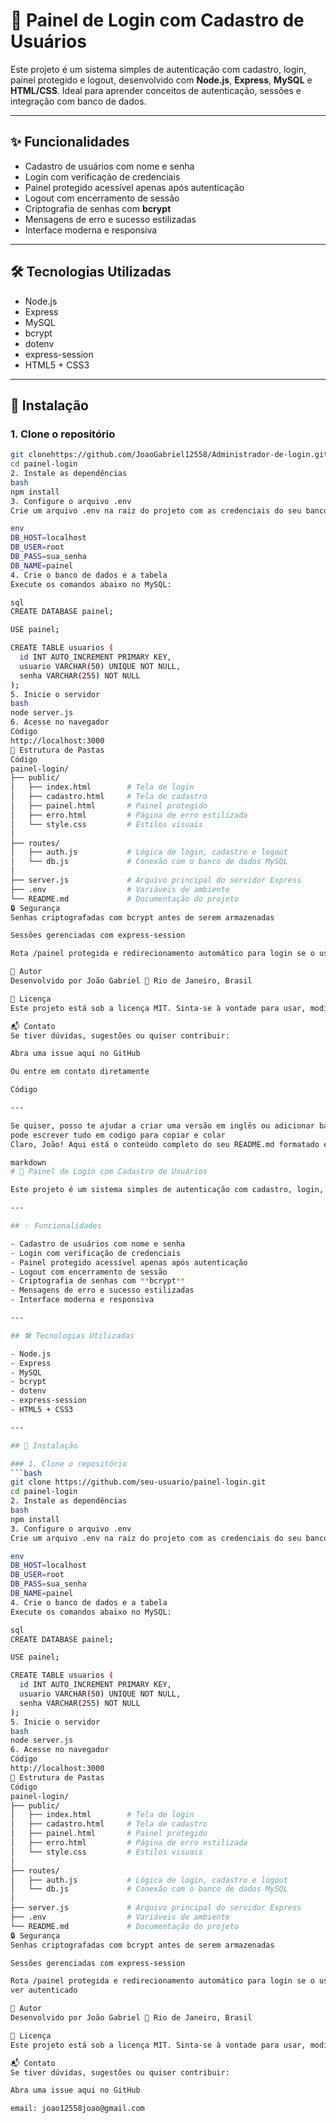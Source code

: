 # 🔐 Painel de Login com Cadastro de Usuários

Este projeto é um sistema simples de autenticação com cadastro, login, painel protegido e logout, desenvolvido com **Node.js**, **Express**, **MySQL** e **HTML/CSS**. Ideal para aprender conceitos de autenticação, sessões e integração com banco de dados.

---

## ✨ Funcionalidades

- Cadastro de usuários com nome e senha
- Login com verificação de credenciais
- Painel protegido acessível apenas após autenticação
- Logout com encerramento de sessão
- Criptografia de senhas com **bcrypt**
- Mensagens de erro e sucesso estilizadas
- Interface moderna e responsiva

---

## 🛠 Tecnologias Utilizadas

- Node.js  
- Express  
- MySQL  
- bcrypt  
- dotenv  
- express-session  
- HTML5 + CSS3  

---

## 🚀 Instalação

### 1. Clone o repositório
```bash
git clonehttps://github.com/JoaoGabriel12558/Administrador-de-login.git
cd painel-login
2. Instale as dependências
bash
npm install
3. Configure o arquivo .env
Crie um arquivo .env na raiz do projeto com as credenciais do seu banco de dados MySQL:

env
DB_HOST=localhost  
DB_USER=root  
DB_PASS=sua_senha  
DB_NAME=painel
4. Crie o banco de dados e a tabela
Execute os comandos abaixo no MySQL:

sql
CREATE DATABASE painel;

USE painel;

CREATE TABLE usuarios (
  id INT AUTO_INCREMENT PRIMARY KEY,
  usuario VARCHAR(50) UNIQUE NOT NULL,
  senha VARCHAR(255) NOT NULL
);
5. Inicie o servidor
bash
node server.js
6. Acesse no navegador
Código
http://localhost:3000
📁 Estrutura de Pastas
Código
painel-login/
├── public/
│   ├── index.html        # Tela de login
│   ├── cadastro.html     # Tela de cadastro
│   ├── painel.html       # Painel protegido
│   ├── erro.html         # Página de erro estilizada
│   └── style.css         # Estilos visuais
│
├── routes/
│   ├── auth.js           # Lógica de login, cadastro e logout
│   └── db.js             # Conexão com o banco de dados MySQL
│
├── server.js             # Arquivo principal do servidor Express
├── .env                  # Variáveis de ambiente
└── README.md             # Documentação do projeto
🔒 Segurança
Senhas criptografadas com bcrypt antes de serem armazenadas

Sessões gerenciadas com express-session

Rota /painel protegida e redirecionamento automático para login se o usuário não estiver autenticado

👤 Autor
Desenvolvido por João Gabriel 📍 Rio de Janeiro, Brasil

📄 Licença
Este projeto está sob a licença MIT. Sinta-se à vontade para usar, modificar e compartilhar.

📬 Contato
Se tiver dúvidas, sugestões ou quiser contribuir:

Abra uma issue aqui no GitHub

Ou entre em contato diretamente

Código

---

Se quiser, posso te ajudar a criar uma versão em inglês ou adicionar badges e links automáticos para deploy. Seu projeto está ficando top!
pode escrever tudo em codigo para copiar e colar
Claro, João! Aqui está o conteúdo completo do seu README.md formatado em Markdown, pronto para copiar e colar no GitHub:

markdown
# 🔐 Painel de Login com Cadastro de Usuários

Este projeto é um sistema simples de autenticação com cadastro, login, painel protegido e logout, desenvolvido com **Node.js**, **Express**, **MySQL** e **HTML/CSS**. Ideal para aprender conceitos de autenticação, sessões e integração com banco de dados.

---

## ✨ Funcionalidades

- Cadastro de usuários com nome e senha
- Login com verificação de credenciais
- Painel protegido acessível apenas após autenticação
- Logout com encerramento de sessão
- Criptografia de senhas com **bcrypt**
- Mensagens de erro e sucesso estilizadas
- Interface moderna e responsiva

---

## 🛠 Tecnologias Utilizadas

- Node.js  
- Express  
- MySQL  
- bcrypt  
- dotenv  
- express-session  
- HTML5 + CSS3  

---

## 🚀 Instalação

### 1. Clone o repositório
```bash
git clone https://github.com/seu-usuario/painel-login.git
cd painel-login
2. Instale as dependências
bash
npm install
3. Configure o arquivo .env
Crie um arquivo .env na raiz do projeto com as credenciais do seu banco de dados MySQL:

env
DB_HOST=localhost  
DB_USER=root  
DB_PASS=sua_senha  
DB_NAME=painel
4. Crie o banco de dados e a tabela
Execute os comandos abaixo no MySQL:

sql
CREATE DATABASE painel;

USE painel;

CREATE TABLE usuarios (
  id INT AUTO_INCREMENT PRIMARY KEY,
  usuario VARCHAR(50) UNIQUE NOT NULL,
  senha VARCHAR(255) NOT NULL
);
5. Inicie o servidor
bash
node server.js
6. Acesse no navegador
Código
http://localhost:3000
📁 Estrutura de Pastas
Código
painel-login/
├── public/
│   ├── index.html        # Tela de login
│   ├── cadastro.html     # Tela de cadastro
│   ├── painel.html       # Painel protegido
│   ├── erro.html         # Página de erro estilizada
│   └── style.css         # Estilos visuais
│
├── routes/
│   ├── auth.js           # Lógica de login, cadastro e logout
│   └── db.js             # Conexão com o banco de dados MySQL
│
├── server.js             # Arquivo principal do servidor Express
├── .env                  # Variáveis de ambiente
└── README.md             # Documentação do projeto
🔒 Segurança
Senhas criptografadas com bcrypt antes de serem armazenadas

Sessões gerenciadas com express-session

Rota /painel protegida e redirecionamento automático para login se o usuário não esti
ver autenticado

👤 Autor
Desenvolvido por João Gabriel 📍 Rio de Janeiro, Brasil

📄 Licença
Este projeto está sob a licença MIT. Sinta-se à vontade para usar, modificar e compartilhar.

📬 Contato
Se tiver dúvidas, sugestões ou quiser contribuir:

Abra uma issue aqui no GitHub

email: joao12558joao@gmail.com
